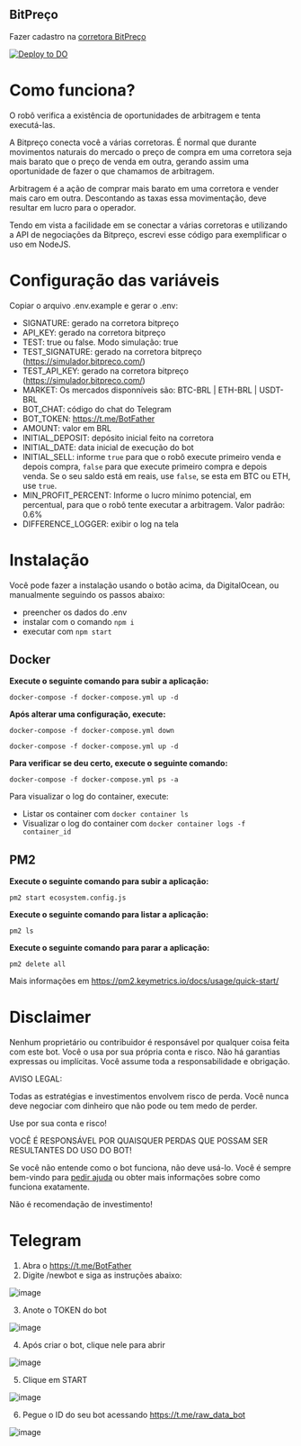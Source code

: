 ## BitPreço

Fazer cadastro na [corretora BitPreço](https://bitpreco.com?r=241)

[![Deploy to DO](https://mp-assets1.sfo2.digitaloceanspaces.com/deploy-to-do/do-btn-blue.svg)](https://cloud.digitalocean.com/apps/new?repo=https://github.com/lagoanova/bitPreco-trading-arbitrage/tree/main&refcode=a076ff7a9a6a)

# Como funciona?

O robô verifica a existência de oportunidades de arbitragem e tenta executá-las.

A Bitpreço conecta você a várias corretoras. É normal que durante movimentos naturais do mercado o preço de compra em uma corretora seja mais barato que o preço de venda em outra, gerando assim uma oportunidade de fazer o que chamamos de arbitragem.

Arbitragem é a ação de comprar mais barato em uma corretora e vender mais caro em outra. Descontando as taxas essa movimentação, deve resultar em lucro para o operador.

Tendo em vista a facilidade em se conectar a várias corretoras e utilizando a API de negociações da Bitpreço, escrevi esse código para exemplificar o uso em NodeJS.

# Configuração das variáveis

Copiar o arquivo .env.example e gerar o .env:

- SIGNATURE: gerado na corretora bitpreço
- API_KEY: gerado na corretora bitpreço
- TEST: true ou false. Modo simulação: true
- TEST_SIGNATURE: gerado na corretora bitpreço (https://simulador.bitpreco.com/)
- TEST_API_KEY: gerado na corretora bitpreço (https://simulador.bitpreco.com/)
- MARKET: Os mercados disponníveis são: BTC-BRL | ETH-BRL | USDT-BRL
- BOT_CHAT: código do chat do Telegram
- BOT_TOKEN: https://t.me/BotFather
- AMOUNT: valor em BRL
- INITIAL_DEPOSIT: depósito inicial feito na corretora
- INITIAL_DATE: data inicial de execução do bot
- INITIAL_SELL: informe `true` para que o robô execute primeiro venda e depois compra, `false` para que execute primeiro compra e depois venda. Se o seu saldo está em reais, use `false`, se esta em BTC ou ETH, use `true`.
- MIN_PROFIT_PERCENT: Informe o lucro mínimo potencial, em percentual, para que o robô tente executar a arbitragem. Valor padrão: 0.6%
- DIFFERENCE_LOGGER: exibir o log na tela

# Instalação

Você pode fazer a instalação usando o botão acima, da DigitalOcean, ou manualmente seguindo os passos abaixo:

- preencher os dados do .env
- instalar com o comando `npm i`
- executar com `npm start`

## Docker

**Execute o seguinte comando para subir a aplicação:**

    docker-compose -f docker-compose.yml up -d

**Após alterar uma configuração, execute:**

    docker-compose -f docker-compose.yml down

    docker-compose -f docker-compose.yml up -d

**Para verificar se deu certo, execute o seguinte comando:**

    docker-compose -f docker-compose.yml ps -a

Para visualizar o log do container, execute:

- Listar os container com `docker container ls`
- Visualizar o log do container com `docker container logs -f container_id`

## PM2

**Execute o seguinte comando para subir a aplicação:**

    pm2 start ecosystem.config.js

**Execute o seguinte comando para listar a aplicação:**

    pm2 ls

**Execute o seguinte comando para parar a aplicação:**

    pm2 delete all

Mais informações em https://pm2.keymetrics.io/docs/usage/quick-start/

# Disclaimer

Nenhum proprietário ou contribuidor é responsável por qualquer coisa feita com este bot. Você o usa por sua própria conta e risco. Não há garantias expressas ou implícitas. Você assume toda a responsabilidade e obrigação.

AVISO LEGAL:

Todas as estratégias e investimentos envolvem risco de perda. Você nunca deve negociar com dinheiro que não pode ou tem medo de perder.

Use por sua conta e risco!

VOCÊ É RESPONSÁVEL POR QUAISQUER PERDAS QUE POSSAM SER RESULTANTES DO USO DO BOT!

Se você não entende como o bot funciona, não deve usá-lo. Você é sempre bem-vindo para [pedir ajuda](https://github.com/lagoanova/bitPreco-trading-arbitrage/issues) ou obter mais informações sobre como funciona exatamente.

Não é recomendação de investimento!

# Telegram

1. Abra o https://t.me/BotFather
2. Digite /newbot e siga as instruções abaixo:

![image](https://user-images.githubusercontent.com/54438080/134407558-512d6a08-bb3c-45ed-8d49-0b48d597f364.png)

3. Anote o TOKEN do bot

![image](https://user-images.githubusercontent.com/54438080/134408189-a83e714b-9d91-423b-bcfd-7a690dbc71ae.png)

4. Após criar o bot, clique nele para abrir

![image](https://user-images.githubusercontent.com/54438080/134407708-5467712b-80fe-48a1-a86a-cae9ef549503.png)

5. Clique em START

![image](https://user-images.githubusercontent.com/54438080/134407755-81b76166-e510-4ead-b452-85c9bfaba7c6.png)

6. Pegue o ID do seu bot acessando https://t.me/raw_data_bot

![image](https://user-images.githubusercontent.com/54438080/134407981-9219652e-997e-4242-afbc-340371455e15.png)
